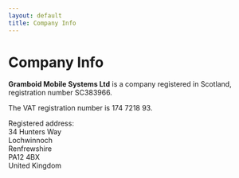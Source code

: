 ```yaml
---
layout: default
title: Company Info
---
```


# Company Info

**Gramboid Mobile Systems Ltd** is a company registered in Scotland, registration number SC383966.

The VAT registration number is 174 7218 93.

Registered address:<br>
34 Hunters Way<br>
Lochwinnoch<br>
Renfrewshire<br>
PA12 4BX<br>
United Kingdom

